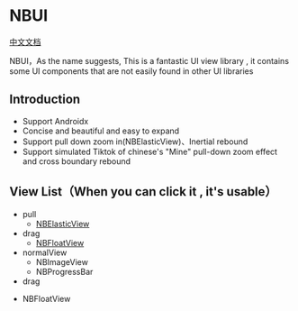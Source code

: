 # NBUI
[中文文档](./README_CN.md)

NBUI，As the name suggests, This is a fantastic UI view library , it contains some UI components that are not easily found in other UI libraries


## Introduction
* Support Androidx
* Concise and beautiful and easy to expand
* Support pull down zoom in(NBElasticView)、Inertial rebound
* Support simulated Tiktok of chinese's "Mine" pull-down zoom effect and cross boundary rebound

## View List（When you can click it , it's usable）
* pull
  - [NBElasticView](./document/readme_nb_elastic.md)
* drag
  - [NBFloatView](./document/readme_nb_float.md)  
* normalView
  - NBImageView
  - NBProgressBar
* drag
 - NBFloatView

